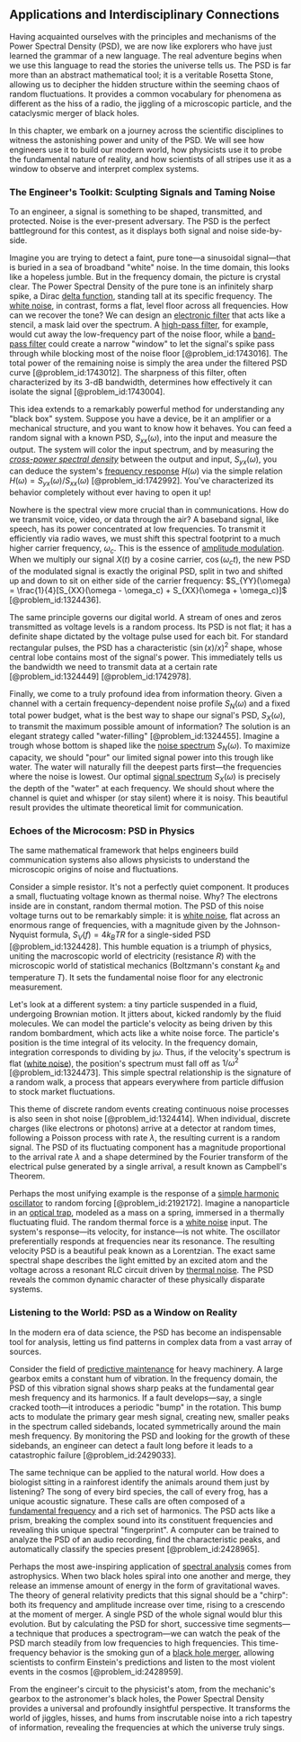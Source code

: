 ## Applications and Interdisciplinary Connections

Having acquainted ourselves with the principles and mechanisms of the Power Spectral Density (PSD), we are now like explorers who have just learned the grammar of a new language. The real adventure begins when we use this language to read the stories the universe tells us. The PSD is far more than an abstract mathematical tool; it is a veritable Rosetta Stone, allowing us to decipher the hidden structure within the seeming chaos of random fluctuations. It provides a common vocabulary for phenomena as different as the hiss of a radio, the jiggling of a microscopic particle, and the cataclysmic merger of black holes.

In this chapter, we embark on a journey across the scientific disciplines to witness the astonishing power and unity of the PSD. We will see how engineers use it to build our modern world, how physicists use it to probe the fundamental nature of reality, and how scientists of all stripes use it as a window to observe and interpret complex systems.

### The Engineer's Toolkit: Sculpting Signals and Taming Noise

To an engineer, a signal is something to be shaped, transmitted, and protected. Noise is the ever-present adversary. The PSD is the perfect battleground for this contest, as it displays both signal and noise side-by-side.

Imagine you are trying to detect a faint, pure tone—a sinusoidal signal—that is buried in a sea of broadband "white" noise. In the time domain, this looks like a hopeless jumble. But in the frequency domain, the picture is crystal clear. The Power Spectral Density of the pure tone is an infinitely sharp spike, a Dirac [delta function](@article_id:272935), standing tall at its specific frequency. The [white noise](@article_id:144754), in contrast, forms a flat, level floor across all frequencies. How can we recover the tone? We can design an [electronic filter](@article_id:275597) that acts like a stencil, a mask laid over the spectrum. A [high-pass filter](@article_id:274459), for example, would cut away the low-frequency part of the noise floor, while a [band-pass filter](@article_id:271179) could create a narrow "window" to let the signal's spike pass through while blocking most of the noise floor [@problem_id:1743016]. The total power of the remaining noise is simply the area under the filtered PSD curve [@problem_id:1743012]. The sharpness of this filter, often characterized by its 3-dB bandwidth, determines how effectively it can isolate the signal [@problem_id:1743004].

This idea extends to a remarkably powerful method for understanding any "black box" system. Suppose you have a device, be it an amplifier or a mechanical structure, and you want to know how it behaves. You can feed a random signal with a known PSD, $S_{xx}(\omega)$, into the input and measure the output. The system will color the input spectrum, and by measuring the *[cross-power spectral density](@article_id:268320)* between the output and input, $S_{yx}(\omega)$, you can deduce the system's [frequency response](@article_id:182655) $H(\omega)$ via the simple relation $H(\omega) = S_{yx}(\omega) / S_{xx}(\omega)$ [@problem_id:1742992]. You've characterized its behavior completely without ever having to open it up!

Nowhere is the spectral view more crucial than in communications. How do we transmit voice, video, or data through the air? A baseband signal, like speech, has its power concentrated at low frequencies. To transmit it efficiently via radio waves, we must shift this spectral footprint to a much higher carrier frequency, $\omega_c$. This is the essence of [amplitude modulation](@article_id:265512). When we multiply our signal $X(t)$ by a cosine carrier, $\cos(\omega_c t)$, the new PSD of the modulated signal is exactly the original PSD, split in two and shifted up and down to sit on either side of the carrier frequency: $S_{YY}(\omega) = \frac{1}{4}[S_{XX}(\omega - \omega_c) + S_{XX}(\omega + \omega_c)]$ [@problem_id:1324436].

The same principle governs our digital world. A stream of ones and zeros transmitted as voltage levels is a random process. Its PSD is not flat; it has a definite shape dictated by the voltage pulse used for each bit. For standard rectangular pulses, the PSD has a characteristic $(\sin(x)/x)^2$ shape, whose central lobe contains most of the signal's power. This immediately tells us the bandwidth we need to transmit data at a certain rate [@problem_id:1324449] [@problem_id:1742978].

Finally, we come to a truly profound idea from information theory. Given a channel with a certain frequency-dependent noise profile $S_N(\omega)$ and a fixed total power budget, what is the best way to shape our signal's PSD, $S_X(\omega)$, to transmit the maximum possible amount of information? The solution is an elegant strategy called "water-filling" [@problem_id:1324455]. Imagine a trough whose bottom is shaped like the [noise spectrum](@article_id:146546) $S_N(\omega)$. To maximize capacity, we should "pour" our limited signal power into this trough like water. The water will naturally fill the deepest parts first—the frequencies where the noise is lowest. Our optimal [signal spectrum](@article_id:197924) $S_X(\omega)$ is precisely the depth of the "water" at each frequency. We should shout where the channel is quiet and whisper (or stay silent) where it is noisy. This beautiful result provides the ultimate theoretical limit for communication.

### Echoes of the Microcosm: PSD in Physics

The same mathematical framework that helps engineers build communication systems also allows physicists to understand the microscopic origins of noise and fluctuations.

Consider a simple resistor. It's not a perfectly quiet component. It produces a small, fluctuating voltage known as thermal noise. Why? The electrons inside are in constant, random thermal motion. The PSD of this noise voltage turns out to be remarkably simple: it is [white noise](@article_id:144754), flat across an enormous range of frequencies, with a magnitude given by the Johnson-Nyquist formula, $S_V(f) = 4k_B T R$ for a single-sided PSD [@problem_id:1324428]. This humble equation is a triumph of physics, uniting the macroscopic world of electricity (resistance $R$) with the microscopic world of statistical mechanics (Boltzmann's constant $k_B$ and temperature $T$). It sets the fundamental noise floor for any electronic measurement.

Let's look at a different system: a tiny particle suspended in a fluid, undergoing Brownian motion. It jitters about, kicked randomly by the fluid molecules. We can model the particle's velocity as being driven by this random bombardment, which acts like a white noise force. The particle's position is the time integral of its velocity. In the frequency domain, integration corresponds to dividing by $\mathrm{j}\omega$. Thus, if the velocity's spectrum is flat ([white noise](@article_id:144754)), the position's spectrum must fall off as $1/\omega^2$ [@problem_id:1324473]. This simple spectral relationship is the signature of a random walk, a process that appears everywhere from particle diffusion to stock market fluctuations.

This theme of discrete random events creating continuous noise processes is also seen in shot noise [@problem_id:1324414]. When individual, discrete charges (like electrons or photons) arrive at a detector at random times, following a Poisson process with rate $\lambda$, the resulting current is a random signal. The PSD of its fluctuating component has a magnitude proportional to the arrival rate $\lambda$ and a shape determined by the Fourier transform of the electrical pulse generated by a single arrival, a result known as Campbell's Theorem.

Perhaps the most unifying example is the response of a [simple harmonic oscillator](@article_id:145270) to random forcing [@problem_id:2192172]. Imagine a nanoparticle in an [optical trap](@article_id:158539), modeled as a mass on a spring, immersed in a thermally fluctuating fluid. The random thermal force is a [white noise](@article_id:144754) input. The system's response—its velocity, for instance—is not white. The oscillator preferentially responds at frequencies near its resonance. The resulting velocity PSD is a beautiful peak known as a Lorentzian. The exact same spectral shape describes the light emitted by an excited atom and the voltage across a resonant RLC circuit driven by [thermal noise](@article_id:138699). The PSD reveals the common dynamic character of these physically disparate systems.

### Listening to the World: PSD as a Window on Reality

In the modern era of data science, the PSD has become an indispensable tool for analysis, letting us find patterns in complex data from a vast array of sources.

Consider the field of [predictive maintenance](@article_id:167315) for heavy machinery. A large gearbox emits a constant hum of vibration. In the frequency domain, the PSD of this vibration signal shows sharp peaks at the fundamental gear mesh frequency and its harmonics. If a fault develops—say, a single cracked tooth—it introduces a periodic "bump" in the rotation. This bump acts to modulate the primary gear mesh signal, creating new, smaller peaks in the spectrum called sidebands, located symmetrically around the main mesh frequency. By monitoring the PSD and looking for the growth of these sidebands, an engineer can detect a fault long before it leads to a catastrophic failure [@problem_id:2429033].

The same technique can be applied to the natural world. How does a biologist sitting in a rainforest identify the animals around them just by listening? The song of every bird species, the call of every frog, has a unique acoustic signature. These calls are often composed of a [fundamental frequency](@article_id:267688) and a rich set of harmonics. The PSD acts like a prism, breaking the complex sound into its constituent frequencies and revealing this unique spectral "fingerprint". A computer can be trained to analyze the PSD of an audio recording, find the characteristic peaks, and automatically classify the species present [@problem_id:2428965].

Perhaps the most awe-inspiring application of [spectral analysis](@article_id:143224) comes from astrophysics. When two black holes spiral into one another and merge, they release an immense amount of energy in the form of gravitational waves. The theory of general relativity predicts that this signal should be a "chirp": both its frequency and amplitude increase over time, rising to a crescendo at the moment of merger. A single PSD of the whole signal would blur this evolution. But by calculating the PSD for short, successive time segments—a technique that produces a spectrogram—we can watch the peak of the PSD march steadily from low frequencies to high frequencies. This time-frequency behavior is the smoking gun of a [black hole merger](@article_id:146154), allowing scientists to confirm Einstein's predictions and listen to the most violent events in the cosmos [@problem_id:2428959].

From the engineer's circuit to the physicist's atom, from the mechanic's gearbox to the astronomer's black holes, the Power Spectral Density provides a universal and profoundly insightful perspective. It transforms the world of jiggles, hisses, and hums from inscrutable noise into a rich tapestry of information, revealing the frequencies at which the universe truly sings.